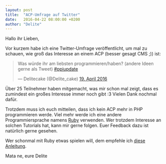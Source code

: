 ```yaml
---
layout: post
title:  "ACP-Umfrage auf Twitter"
date:   2016-04-22 08:00:00 +0200
author: "Delite"
---
```


Hallo ihr Lieben,

Vor kurzem habe ich eine Twitter-Umfrage veröffentlicht, um mal zu schauen, wie groß das Interesse an einem ACP (besser gesagt CMS ;)) ist:

<blockquote class="twitter-tweet" data-lang="de"><p lang="de" dir="ltr">Was würde ihr am liebsten programmieren/haben? (andere Ideen gerne als Tweet) <a href="https://twitter.com/hashtag/ppiupdate?src=hash">#ppiupdate</a></p>&mdash; Delitecake (@Delite_cake) <a href="https://twitter.com/Delite_cake/status/722343510255472640">19. April 2016</a></blockquote>
<script async src="//platform.twitter.com/widgets.js" charset="utf-8"></script>

Über 25 Teilnehmer haben mitgemacht, was mir schon mal zeigt, dass es zumindest ein großes Interesse immer noch gibt :3 Vielen Dank nochmal dafür.

Trotzdem muss ich euch mitteilen, dass ich kein ACP mehr in PHP programmieren werde. Viel mehr werde ich eine andere Programmiersprache namens [Ruby](https://www.ruby-lang.org/de/) verwenden. Wer trotzdem Interesse an solchen Tutorials hat, kann mir gerne folgen. Euer Feedback dazu ist natürlich gerne gesehen.

Wer schonmal mit Ruby etwas spielen will, dem empfehle ich [diese Anleitung](http://railsgirlshh.github.io/).


Mata ne, eure Delite
